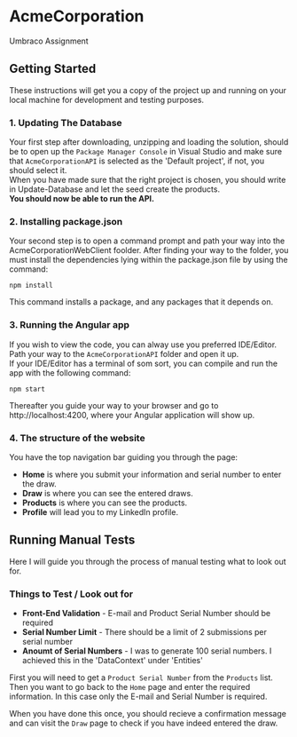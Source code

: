 # AcmeCorporation
Umbraco Assignment

## Getting Started
These instructions will get you a copy of the project up and running on your local machine for development and testing purposes.
### 1. Updating The Database

Your first step after downloading, unzipping and loading the solution, should be to open up the `Package Manager Console` in Visual Studio and make sure that `AcmeCorporationAPI` is selected as the 'Default project', if not, you should select it.
<br>When you have made sure that the right project is chosen, you should write in Update-Database and let the seed create the products.
<br>**You should now be able to run the API.**

### 2. Installing package.json

Your second step is to open a command prompt and path your way into the AcmeCorporationWebClient foolder. After finding your way to the folder, you must install the dependencies lying within the package.json file by using the command:
```
npm install
```
This command installs a package, and any packages that it depends on.

### 3. Running the Angular app

If you wish to view the code, you can alway use you preferred IDE/Editor. Path your way to the `AcmeCorporationAPI` folder and open it up.
<br>If your IDE/Editor has a terminal of som sort, you can compile and run the app with the following command:
```
npm start
```
Thereafter you guide your way to your browser and go to http://localhost:4200, where your Angular application will show up.

### 4. The structure of the website

You have the top navigation bar guiding you through the page:
- **Home** is where you submit your information and serial number to enter the draw.
- **Draw** is where you can see the entered draws.
- **Products** is where you can see the products.
- **Profile** will lead you to my LinkedIn profile.

## Running Manual Tests
Here I will guide you through the process of manual testing what to look out for.

### Things to Test / Look out for
- **Front-End Validation** - E-mail and Product Serial Number should be required
- **Serial Number Limit** - There should be a limit of 2 submissions per serial number
- **Anoumt of Serial Numbers** - I was to generate 100 serial numbers. I achieved this in the 'DataContext' under 'Entities'

First you will need to get a `Product Serial Number` from the `Products` list.
<br>Then you want to go back to the `Home` page and enter the required information. In this case only the E-mail and Serial Number is required.

When you have done this once, you should recieve a confirmation message and can visit the `Draw` page to check if you have indeed entered the draw.



